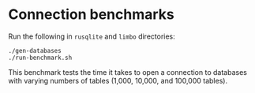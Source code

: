 # Connection benchmarks

Run the following in `rusqlite` and `limbo` directories:

```
./gen-databases
./run-benchmark.sh
```

This benchmark tests the time it takes to open a connection to databases with varying numbers of tables (1,000, 10,000, and 100,000 tables).